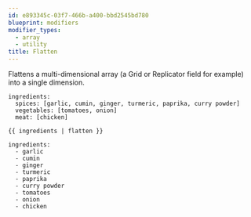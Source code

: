 ```yaml
---
id: e893345c-03f7-466b-a400-bbd2545bd780
blueprint: modifiers
modifier_types:
  - array
  - utility
title: Flatten
---
```

Flattens a multi-dimensional array (a Grid or Replicator field for example) into a single dimension.

```.language-yaml
ingredients:
  spices: [garlic, cumin, ginger, turmeric, paprika, curry powder]
  vegetables: [tomatoes, onion]
  meat: [chicken]
```

```
{{ ingredients | flatten }}
```

```.language-yaml
ingredients:
  - garlic
  - cumin
  - ginger
  - turmeric
  - paprika
  - curry powder
  - tomatoes
  - onion
  - chicken
```
